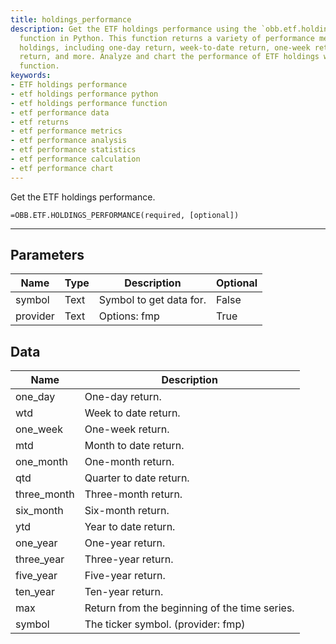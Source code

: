 ```yaml
---
title: holdings_performance
description: Get the ETF holdings performance using the `obb.etf.holdings_performance`
  function in Python. This function returns a variety of performance metrics for ETF
  holdings, including one-day return, week-to-date return, one-week return, month-to-date
  return, and more. Analyze and chart the performance of ETF holdings with this comprehensive
  function.
keywords: 
- ETF holdings performance
- etf holdings performance python
- etf holdings performance function
- etf performance data
- etf returns
- etf performance metrics
- etf performance analysis
- etf performance statistics
- etf performance calculation
- etf performance chart
---
```


<!-- markdownlint-disable MD041 -->

Get the ETF holdings performance.

```excel wordwrap
=OBB.ETF.HOLDINGS_PERFORMANCE(required, [optional])
```

---

## Parameters

| Name | Type | Description | Optional |
| ---- | ---- | ----------- | -------- |
| symbol | Text | Symbol to get data for. | False |
| provider | Text | Options: fmp | True |

## Data

| Name | Description |
| ---- | ----------- |
| one_day | One-day return.  |
| wtd | Week to date return.  |
| one_week | One-week return.  |
| mtd | Month to date return.  |
| one_month | One-month return.  |
| qtd | Quarter to date return.  |
| three_month | Three-month return.  |
| six_month | Six-month return.  |
| ytd | Year to date return.  |
| one_year | One-year return.  |
| three_year | Three-year return.  |
| five_year | Five-year return.  |
| ten_year | Ten-year return.  |
| max | Return from the beginning of the time series.  |
| symbol | The ticker symbol. (provider: fmp) |
